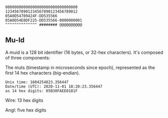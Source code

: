 ```

00000000000000000000000000000000
12345678901234567890123456789012
05A0D54709424F-DD535566
05A0D54E0DF225-DD535566-0000000001
^^^^^^^^^^^^^^ ######## @@@@@@@@@@
```


## Mu-Id

A muid is a 128 bit identifier (16 bytes, or 32-hex characters).
It's composed of three components:

The muts (timestamp in microseconds since epoch), represented as the first 14 hex characters (big-endian).
```
Unix time: 1604254823.356447
Date/time (UTC): 2020-11-01 18:20:23.356447
as 14 hex digits: 05B30FAEE0181F
```

Wire: 13 hex digits

Angl: five hex digits